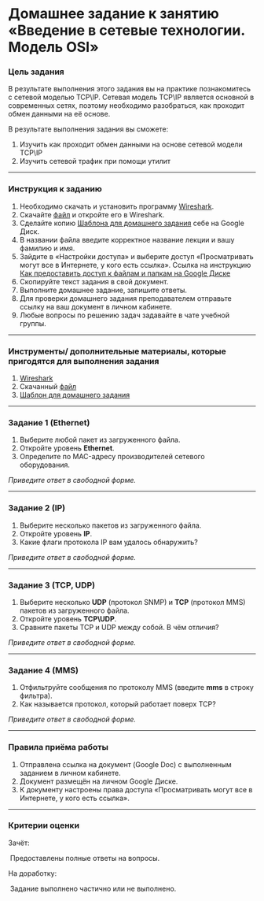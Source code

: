 # Домашнее задание к занятию «Введение в сетевые технологии. Модель OSI»

### Цель задания

В результате выполнения этого задания вы на практике познакомитесь с сетевой моделью TCP\IP.
Сетевая модель TCP\IP является основной в современных сетях, поэтому необходимо разобраться, как проходит обмен данными на её основе.

В результате выполнения задания вы сможете:

1. Изучить как проходит обмен данными на основе сетевой модели TCP\IP
1. Изучить сетевой трафик при помощи утилит

------

### Инструкция к заданию

1. Необходимо скачать и установить программу [Wireshark](https://www.wireshark.org/download.html).
1. Скачайте [файл](protocol.pcapng) и откройте его в Wireshark.
1. Сделайте копию [Шаблона для домашнего задания](https://docs.google.com/document/d/17nioVZG5xo6QSXy4PwRGB32byLRrVXLbudLErmVa9PU/edit?usp=sharing) себе на Google Диск.
1. В названии файла введите корректное название лекции и вашу фамилию и имя.
1. Зайдите в «Настройки доступа» и выберите доступ «Просматривать могут все в Интернете, у кого есть ссылка». Ссылка на инструкцию [Как предоставить доступ к файлам и папкам на Google Диске](https://support.google.com/docs/answer/2494822?hl=ru&co=GENIE.Platform%3DDesktop)
1. Скопируйте текст задания в свой документ.
1. Выполните домашнее задание, запишите ответы.
1. Для проверки домашнего задания преподавателем отправьте ссылку на ваш документ в личном кабинете.
1. Любые вопросы по решению задач задавайте в чате учебной группы.

------

### Инструменты/ дополнительные материалы, которые пригодятся для выполнения задания

1. [Wireshark](https://www.wireshark.org/download.html)
2. Скачанный [файл](protocol.pcapng)
3. [Шаблон для домашнего задания](https://docs.google.com/document/d/17nioVZG5xo6QSXy4PwRGB32byLRrVXLbudLErmVa9PU/edit?usp=sharing)

------

### Задание 1 (Ethernet)

1. Выберите любой пакет из загруженного файла.
2. Откройте уровень **Ethernet**.
3. Определите по MAC-адресу производителей сетевого оборудования.

*Приведите ответ в свободной форме.*

------

### Задание 2 (IP)

1. Выберите несколько пакетов из загруженного файла.
2. Откройте уровень **IP**.
3. Какие флаги протокола IP вам удалось обнаружить?

*Приведите ответ в свободной форме.*

------

### Задание 3 (TCP, UDP)

1. Выберите несколько **UDP** (протокол SNMP) и **TCP** (протокол MMS) пакетов  из загруженного файла.
2. Откройте уровень **TCP\UDP**.
3. Сравните пакеты TCP и UDP между собой. В чём отличия?

*Приведите ответ в свободной форме.*

------

### Задание 4 (MMS)

1. Отфильтруйте сообщения по протоколу MMS (введите **mms** в строку фильтра).
2. Как называется протокол, который работает поверх TCP?

*Приведите ответ в свободной форме.*


------

### Правила приёма работы

1. Отправлена ссылка на документ (Google Doc) с выполненным заданием в личном кабинете.
2. Документ размещён на личном Google Диске.
3. К документу настроены права доступа «Просматривать могут все в Интернете, у кого есть ссылка».

------


### Критерии оценки

Зачёт:

​    Предоставлены полные ответы на вопросы.

На доработку:

​    Задание выполнено частично или не выполнено.
